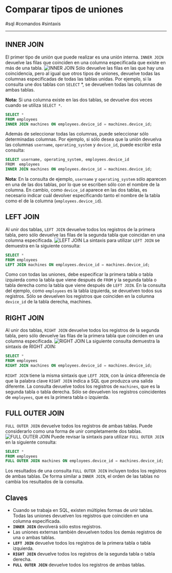 # Comparar tipos de uniones
#sql #comandos #sintaxis 

---
## INNER JOIN
El primer tipo de unión que puede realizar es una unión interna. `INNER JOIN` devuelve las filas que coinciden en una columna especificada que existe en más de una tabla.
![INNER JOIN](inner-join.webp)
Sólo devuelve las filas en las que hay una coincidencia, pero al igual que otros tipos de uniones, devuelve todas las columnas especificadas de todas las tablas unidas. Por ejemplo, si la consulta une dos tablas con `SELECT` *, se devuelven todas las columnas de ambas tablas.

**Nota:** Si una columna existe en las dos tablas, se devuelve dos veces cuando se utiliza `SELECT *`.
```sql
SELECT *
FROM employees
INNER JOIN machines ON employees.device_id = machines.device_id;
```
Además de seleccionar todas las columnas, puede seleccionar sólo determinadas columnas. Por ejemplo, si sólo desea que la unión devuelva las columnas `username`, `operating_system` y `device_id`, puede escribir esta consulta:
```sql
SELECT username, operating_system, employees.device_id
FROM  employees
INNER JOIN machines ON employees.device_id = machines.device_id;
```
**Nota**: En la consulta de ejemplo, `username` y `operating_system` sólo aparecen en una de las dos tablas, por lo que se escriben sólo con el nombre de la columna. En cambio, como `device_id` aparece en las dos tablas, es necesario indicar cuál devolver especificando tanto el nombre de la tabla como el de la columna (`employees.device_id`).
## LEFT JOIN
Al unir dos tablas, `LEFT JOIN` devuelve todos los registros de la primera tabla, pero sólo devuelve las filas de la segunda tabla que coincidan en una columna especificada.
![LEFT JOIN](left-join.webp)
La sintaxis para utilizar `LEFT JOIN` se demuestra en la siguiente consulta:
```sql
SELECT *
FROM employees
LEFT JOIN machines ON employees.device_id = machines.device_id;
```
Como con todas las uniones, debe especificar la primera tabla o tabla izquierda como la tabla que viene después de `FROM` y la segunda tabla o tabla derecha como la tabla que viene después de `LEFT JOIN`. En la consulta del ejemplo, como `employees` es la tabla izquierda, se devuelven todos sus registros. Sólo se devuelven los registros que coinciden en la columna `device_id` de la tabla derecha, machines.
## RIGHT JOIN
Al unir dos tablas, `RIGHT JOIN` devuelve todos los registros de la segunda tabla, pero sólo devuelve las filas de la primera tabla que coinciden en una columna especificada.
![RIGHT JOIN](right-join.webp)
La siguiente consulta demuestra la sintaxis de RIGHT JOIN:
```sql
SELECT *
FROM employees
RIGHT JOIN machines ON employees.device_id = machines.device_id;
```
`RIGHT JOIN` tiene la misma sintaxis que `LEFT JOIN`, con la única diferencia de que la palabra clave `RIGHT JOIN` indica a SQL que produzca una salida diferente. La consulta devuelve todos los registros de `machines`, que es la segunda tabla o tabla derecha. Sólo se devuelven los registros coincidentes de `employees`, que es la primera tabla o izquierda.
## FULL OUTER JOIN
`FULL OUTER JOIN` devuelve todos los registros de ambas tablas. Puede considerarlo como una forma de unir completamente dos tablas.
![FULL OUTER JOIN](full-outer-join.webp)
Puede revisar la sintaxis para utilizar `FULL OUTER JOIN` en la siguiente consulta:
```sql
SELECT *
FROM employees
FULL OUTER JOIN machines ON employees.device_id = machines.device_id;
```
Los resultados de una consulta `FULL OUTER JOIN` incluyen todos los registros de ambas tablas. De forma similar a `INNER JOIN`, el orden de las tablas no cambia los resultados de la consulta.
## Claves

- Cuando se trabaja en SQL, existen múltiples formas de unir tablas. Todas las uniones devuelven los registros que coinciden en una columna especificada. 
- **`INNER JOIN`** devolverá sólo estos registros. 
- Las uniones externas también devuelven todos los demás registros de una o ambas tablas. 
- **`LEFT JOIN`** devuelve todos los registros de la primera tabla o tabla izquierda.
- **`RIGHT JOIN`** devuelve todos los registros de la segunda tabla o tabla derecha.
- **`FULL OUTER JOIN`** devuelve todos los registros de ambas tablas.